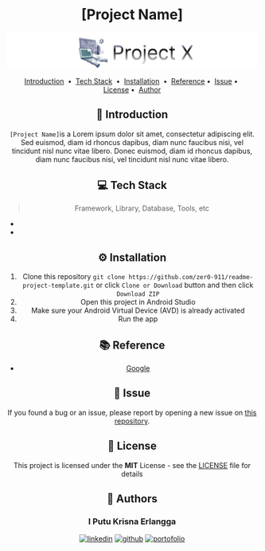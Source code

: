 <!-- git remote add origin https|ssh:path/to/the/repository.git  -->
<!-- git pull origin main --rebase -->
<div align="center">
<h1> [Project Name] </h1>
<a href="https://github.com/zero-911/readme-project-template/header.png">
    <img src="./img/header.png" alt="readme-project-template">
</a>

<!-- You can make badge by read on official documentation at https://shields.io/badges -->

<!-- </div>
<p align="center">
<a target="_blank" href="https://www.linkedin.com/in/moh-iqbal-fatchurozi/"><img height="20" src="https://img.shields.io/badge/LinkedIn-0077B5?style=for-the-badge&logo=linkedin&logoColor=white" /></a>
<a target="_blank" href=""><img height="20" src="https://img.shields.io/github/license/zer0-911/readme-project-template" alt="License"></a>
<a target="_blank" href=""><img height="20" src="https://img.shields.io/github/commit-activity/t/zer0-911/readme-project-template" alt="Last Commits"></a>
<a target="_blank" href=""><img height="20" src="https://img.shields.io/github/repo-size/zer0-911/readme-project-template" alt="Repo Size"></a>
</p> -->

<p align="center">
<a href="#-introduction">Introduction</a> &nbsp;&bull;&nbsp;
<a href="#-tech-stack">Tech Stack</a> &nbsp;&bull;&nbsp;
<a href="#%EF%B8%8F-installation">Installation</a> &nbsp;&bull;&nbsp;
<!-- <a href="#%EF%B8%8F-demo">Demo</a> &nbsp;&bull;&nbsp; -->
<a href="#-reference">Reference</a>&nbsp;&bull;&nbsp;
<a href="#-issue">Issue</a>&nbsp;&bull;&nbsp;
<a href="#-license">License</a>&nbsp;&bull;&nbsp;
<a href="#-author">Author</a>
</p>

## 📄 Introduction

`[Project Name]`is a Lorem ipsum dolor sit amet, consectetur adipiscing elit. Sed euismod, diam id rhoncus dapibus, diam nunc faucibus nisi, vel tincidunt nisl nunc vitae libero. Donec euismod, diam id rhoncus dapibus, diam nunc faucibus nisi, vel tincidunt nisl nunc vitae libero.

## 💻 Tech Stack

> Framework, Library, Database, Tools, etc

<!-- You can search the logo with https://simpleicons.org and copy the name in logo=copyhere same with color after badge/YourText-YourColor-->

-
-

## ⚙️ Installation

1. Clone this repository `git clone https://github.com/zer0-911/readme-project-template.git` or click `Clone or Download` button and then click `Download ZIP`
2. Open this project in Android Studio
3. Make sure your Android Virtual Device (AVD) is already activated
4. Run the app

<!-- ## 📽️ Demo

<!-- If Needed  -->
<!-- <div align="center">
    <img src="./img/demo.gif" alt="Demo">
</div> -->

## 📚 Reference

<!-- If Needed -->

- [Google](https://www.google.com)

## 🚩 Issue

If you found a bug or an issue, please report by opening a new issue on [this repository](https://github.com/zer0-911/paper-drone/issues).

## 📝 License

This project is licensed under the **MIT** License - see the [LICENSE](LICENSE) file for details

## 📌 Authors

<p align="center">
<h3> I Putu Krisna Erlangga </h3>
<a target="_blank" href="https://www.linkedin.com/in/krisna-erlangga/"><img height="20" src="https://img.shields.io/badge/LinkedIn-0077B5?style=for-the-badge&logo=linkedin&logoColor=white" alt="linkedin" /></a>
<a target="_blank" href="https://github.com/krsx"><img height="20" src="https://img.shields.io/badge/Github-000000?style=for-the-badge&logo=github&logoColor=white" alt="github"/></a>
<a target="_blank" href="https://krsx-dev.framer.website/">
<img height="20" src="https://img.shields.io/badge/Portfolio-00BC8E?style=for-the-badge&logo=googlecloud&logoColor=white" alt="portofolio"/>
</a>
</p>
